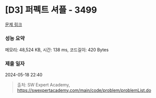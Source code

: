# [D3] 퍼펙트 셔플 - 3499 

[문제 링크](https://swexpertacademy.com/main/code/problem/problemDetail.do?contestProbId=AWGsRbk6AQIDFAVW) 

### 성능 요약

메모리: 48,524 KB, 시간: 138 ms, 코드길이: 420 Bytes

### 제출 일자

2024-05-18 22:40



> 출처: SW Expert Academy, https://swexpertacademy.com/main/code/problem/problemList.do